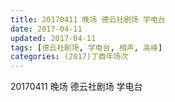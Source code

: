 ```yaml
---
title: 20170411 晚场 德云社剧场 学电台
date: 2017-04-11
updated: 2017-04-11
tags: [德云社剧场, 学电台, 相声, 高峰] 
categories: (2017)丁酉年场次 
---
```

20170411 晚场 德云社剧场 学电台